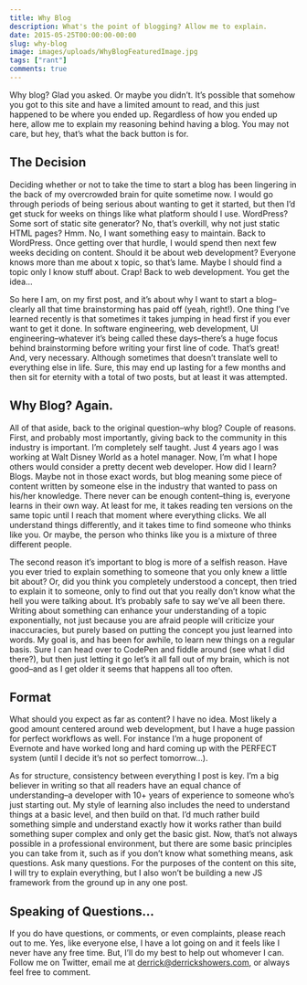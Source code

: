 ```yaml
---
title: Why Blog
description: What's the point of blogging? Allow me to explain.
date: 2015-05-25T00:00:00-00:00
slug: why-blog
image: images/uploads/WhyBlogFeaturedImage.jpg
tags: ["rant"]
comments: true
---
```


Why blog? Glad you asked. Or maybe you didn’t. It’s possible that somehow you got to this site and have a limited amount to read, and this just happened to be where you ended up. Regardless of how you ended up here, allow me to explain my reasoning behind having a blog. You may not care, but hey, that’s what the back button is for.

## The Decision

Deciding whether or not to take the time to start a blog has been lingering in the back of my overcrowded brain for quite sometime now. I would go through periods of being serious about wanting to get it started, but then I’d get stuck for weeks on things like what platform should I use. WordPress? Some sort of static site generator? No, that’s overkill, why not just static HTML pages? Hmm. No, I want something easy to maintain. Back to WordPress. Once getting over that hurdle, I would spend then next few weeks deciding on content. Should it be about web development? Everyone knows more than me about x topic, so that’s lame. Maybe I should find a topic only I know stuff about. Crap! Back to web development. You get the idea…

So here I am, on my first post, and it’s about why I want to start a blog–clearly all that time brainstorming has paid off (yeah, right!). One thing I’ve learned recently is that sometimes it takes jumping in head first if you ever want to get it done. In software engineering, web development, UI engineering–whatever it’s being called these days–there’s a huge focus behind brainstorming before writing your first line of code. That’s great! And, very necessary. Although sometimes that doesn’t translate well to everything else in life. Sure, this may end up lasting for a few months and then sit for eternity with a total of two posts, but at least it was attempted.

## Why Blog? Again.

All of that aside, back to the original question–why blog? Couple of reasons. First, and probably most importantly, giving back to the community in this industry is important. I’m completely self taught. Just 4 years ago I was working at Walt Disney World as a hotel manager. Now, I’m what I hope others would consider a pretty decent web developer. How did I learn? Blogs. Maybe not in those exact words, but blog meaning some piece of content written by someone else in the industry that wanted to pass on his/her knowledge. There never can be enough content–thing is, everyone learns in their own way. At least for me, it takes reading ten versions on the same topic until I reach that moment where everything clicks. We all understand things differently, and it takes time to find someone who thinks like you. Or maybe, the person who thinks like you is a mixture of three different people.

The second reason it’s important to blog is more of a selfish reason. Have you ever tried to explain something to someone that you only knew a little bit about? Or, did you think you completely understood a concept, then tried to explain it to someone, only to find out that you really don’t know what the hell you were talking about. It’s probably safe to say we’ve all been there. Writing about something can enhance your understanding of a topic exponentially, not just because you are afraid people will criticize your inaccuracies, but purely based on putting the concept you just learned into words. My goal is, and has been for awhile, to learn new things on a regular basis. Sure I can head over to CodePen and fiddle around (see what I did there?), but then just letting it go let’s it all fall out of my brain, which is not good–and as I get older it seems that happens all too often.

## Format

What should you expect as far as content? I have no idea. Most likely a good amount centered around web development, but I have a huge passion for perfect workflows as well. For instance I’m a huge proponent of Evernote and have worked long and hard coming up with the PERFECT system (until I decide it’s not so perfect tomorrow…).

As for structure, consistency between everything I post is key. I’m a big believer in writing so that all readers have an equal chance of understanding–a developer with 10+ years of experience to someone who’s just starting out. My style of learning also includes the need to understand things at a basic level, and then build on that. I’d much rather build something simple and understand exactly how it works rather than build something super complex and only get the basic gist. Now, that’s not always possible in a professional environment, but there are some basic principles you can take from it, such as if you don’t know what something means, ask questions. Ask many questions. For the purposes of the content on this site, I will try to explain everything, but I also won’t be building a new JS framework from the ground up in any one post.

## Speaking of Questions...

If you do have questions, or comments, or even complaints, please reach out to me. Yes, like everyone else, I have a lot going on and it feels like I never have any free time. But, I’ll do my best to help out whomever I can. Follow me on Twitter, email me at derrick@derrickshowers.com, or always feel free to comment.
